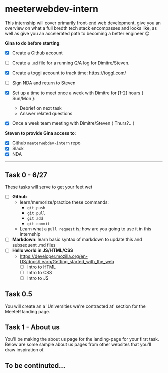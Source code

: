 # meeterwebdev-intern

This internship will cover primarily front-end web development, give you an overview on what a full bredth tech stack encompasses and looks like, as well as give you an accelerated path to becoming a better engineer :blush: 

__Gina to do before starting__:
- [x] Create a Github account
- [ ] Create a `.md` file for a running Q/A log for Dimitre/Steven.
- [x] Create a toggl account to track time: https://toggl.com/
- [ ] Sign NDA and return to Steven
- [x] Set up a time to meet once a week with Dimitre for [1-2] hours { Sun/Mon }:
   - Debrief on next task
   - Answer related questions
- [x] Once a week team meeting with Dimitre/Steven { Thurs?.. }


__Steven to provide Gina access to__: 
- [x] Github `meeterwebdev-intern` repo
- [x] Slack
- [x] NDA

-------------

## Task 0 - 6/27
These tasks will serve to get your feet wet
- [ ] __Github__
  * learn/memorize/practice these commands:
    - `git push`
    - `git pull`
    - `git add`
    - `git commit`
  * Learn what a `pull request` is; how are you going to use it in this internship
- [ ] __Markdown__: learn basic syntax of markdown to update this and subsequent .md files
- [ ] __Hello world in JS/HTML/CSS__
  * https://developer.mozilla.org/en-US/docs/Learn/Getting_started_with_the_web
    - [ ] Intro to HTML
    - [ ] Intro to CSS
    - [ ] Intro to JS

## Task 0.5 
You will create an a 'Universities we're contracted at' section for the MeeteR landing page.

## Task 1 - About us
You'll be making the about us page for the landing-page for your first task. Below are some sample about us pages from other websites that you'll draw inspiration of. 

## To be continuted...
